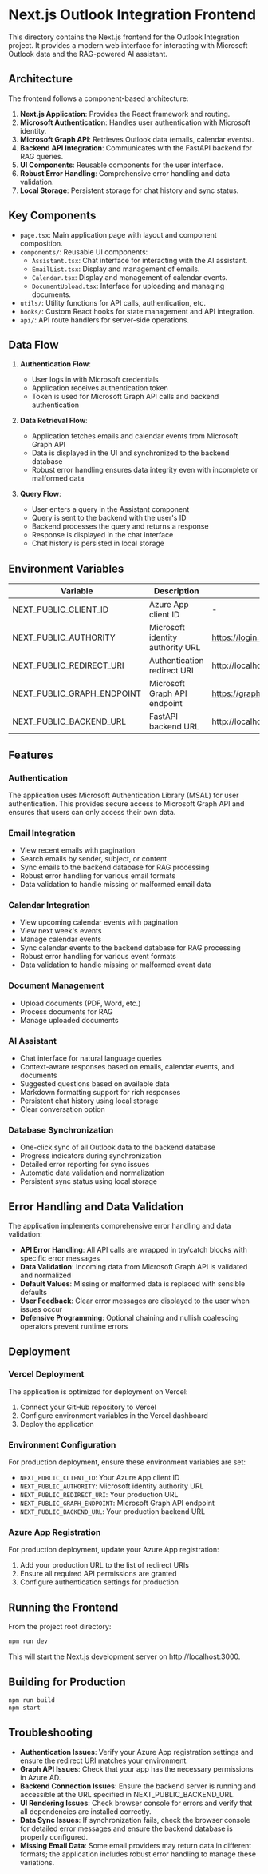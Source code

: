 # Next.js Outlook Integration Frontend

This directory contains the Next.js frontend for the Outlook Integration project. It provides a modern web interface for interacting with Microsoft Outlook data and the RAG-powered AI assistant.

## Architecture

The frontend follows a component-based architecture:

1. **Next.js Application**: Provides the React framework and routing.
2. **Microsoft Authentication**: Handles user authentication with Microsoft identity.
3. **Microsoft Graph API**: Retrieves Outlook data (emails, calendar events).
4. **Backend API Integration**: Communicates with the FastAPI backend for RAG queries.
5. **UI Components**: Reusable components for the user interface.
6. **Robust Error Handling**: Comprehensive error handling and data validation.
7. **Local Storage**: Persistent storage for chat history and sync status.

## Key Components

- `page.tsx`: Main application page with layout and component composition.
- `components/`: Reusable UI components:
  - `Assistant.tsx`: Chat interface for interacting with the AI assistant.
  - `EmailList.tsx`: Display and management of emails.
  - `Calendar.tsx`: Display and management of calendar events.
  - `DocumentUpload.tsx`: Interface for uploading and managing documents.
- `utils/`: Utility functions for API calls, authentication, etc.
- `hooks/`: Custom React hooks for state management and API integration.
- `api/`: API route handlers for server-side operations.

## Data Flow

1. **Authentication Flow**:
   - User logs in with Microsoft credentials
   - Application receives authentication token
   - Token is used for Microsoft Graph API calls and backend authentication

2. **Data Retrieval Flow**:
   - Application fetches emails and calendar events from Microsoft Graph API
   - Data is displayed in the UI and synchronized to the backend database
   - Robust error handling ensures data integrity even with incomplete or malformed data

3. **Query Flow**:
   - User enters a query in the Assistant component
   - Query is sent to the backend with the user's ID
   - Backend processes the query and returns a response
   - Response is displayed in the chat interface
   - Chat history is persisted in local storage

## Environment Variables

| Variable | Description | Default |
|----------|-------------|---------|
| NEXT_PUBLIC_CLIENT_ID | Azure App client ID | - |
| NEXT_PUBLIC_AUTHORITY | Microsoft identity authority URL | https://login.microsoftonline.com/common |
| NEXT_PUBLIC_REDIRECT_URI | Authentication redirect URI | http://localhost:3000 |
| NEXT_PUBLIC_GRAPH_ENDPOINT | Microsoft Graph API endpoint | https://graph.microsoft.com/v1.0 |
| NEXT_PUBLIC_BACKEND_URL | FastAPI backend URL | http://localhost:8000 |

## Features

### Authentication

The application uses Microsoft Authentication Library (MSAL) for user authentication. This provides secure access to Microsoft Graph API and ensures that users can only access their own data.

### Email Integration

- View recent emails with pagination
- Search emails by sender, subject, or content
- Sync emails to the backend database for RAG processing
- Robust error handling for various email formats
- Data validation to handle missing or malformed email data

### Calendar Integration

- View upcoming calendar events with pagination
- View next week's events
- Manage calendar events
- Sync calendar events to the backend database for RAG processing
- Robust error handling for various event formats
- Data validation to handle missing or malformed event data

### Document Management

- Upload documents (PDF, Word, etc.)
- Process documents for RAG
- Manage uploaded documents

### AI Assistant

- Chat interface for natural language queries
- Context-aware responses based on emails, calendar events, and documents
- Suggested questions based on available data
- Markdown formatting support for rich responses
- Persistent chat history using local storage
- Clear conversation option

### Database Synchronization

- One-click sync of all Outlook data to the backend database
- Progress indicators during synchronization
- Detailed error reporting for sync issues
- Automatic data validation and normalization
- Persistent sync status using local storage

## Error Handling and Data Validation

The application implements comprehensive error handling and data validation:

- **API Error Handling**: All API calls are wrapped in try/catch blocks with specific error messages
- **Data Validation**: Incoming data from Microsoft Graph API is validated and normalized
- **Default Values**: Missing or malformed data is replaced with sensible defaults
- **User Feedback**: Clear error messages are displayed to the user when issues occur
- **Defensive Programming**: Optional chaining and nullish coalescing operators prevent runtime errors

## Deployment

### Vercel Deployment

The application is optimized for deployment on Vercel:

1. Connect your GitHub repository to Vercel
2. Configure environment variables in the Vercel dashboard
3. Deploy the application

### Environment Configuration

For production deployment, ensure these environment variables are set:

- `NEXT_PUBLIC_CLIENT_ID`: Your Azure App client ID
- `NEXT_PUBLIC_AUTHORITY`: Microsoft identity authority URL
- `NEXT_PUBLIC_REDIRECT_URI`: Your production URL
- `NEXT_PUBLIC_GRAPH_ENDPOINT`: Microsoft Graph API endpoint
- `NEXT_PUBLIC_BACKEND_URL`: Your production backend URL

### Azure App Registration

For production deployment, update your Azure App registration:

1. Add your production URL to the list of redirect URIs
2. Ensure all required API permissions are granted
3. Configure authentication settings for production

## Running the Frontend

From the project root directory:

```bash
npm run dev
```

This will start the Next.js development server on http://localhost:3000.

## Building for Production

```bash
npm run build
npm start
```

## Troubleshooting

- **Authentication Issues**: Verify your Azure App registration settings and ensure the redirect URI matches your environment.
- **Graph API Issues**: Check that your app has the necessary permissions in Azure AD.
- **Backend Connection Issues**: Ensure the backend server is running and accessible at the URL specified in NEXT_PUBLIC_BACKEND_URL.
- **UI Rendering Issues**: Check browser console for errors and verify that all dependencies are installed correctly.
- **Data Sync Issues**: If synchronization fails, check the browser console for detailed error messages and ensure the backend database is properly configured.
- **Missing Email Data**: Some email providers may return data in different formats; the application includes robust error handling to manage these variations. 